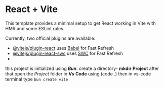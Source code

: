 # React + Vite

This template provides a minimal setup to get React working in Vite with HMR and some ESLint rules.

Currently, two official plugins are available:

- [@vitejs/plugin-react](https://github.com/vitejs/vite-plugin-react/blob/main/packages/plugin-react/README.md) uses [Babel](https://babeljs.io/) for Fast Refresh
- [@vitejs/plugin-react-swc](https://github.com/vitejs/vite-plugin-react-swc) uses [SWC](https://swc.rs/) for Fast Refresh
- 

  this project is initialized using  _**Bun**_.
  create a directory-  **mkdir** **Project**     after that open the  _Project_ folder in **Vs** **Code** using (code .) then in vs-code terminal type `bun create vite`

